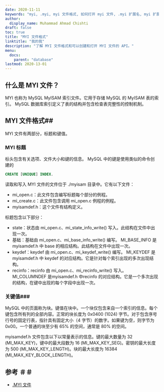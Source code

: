 ```yaml
---
date: 2020-11-11
keywords: "myi, .myi, myi 文件格式, 如何打开 myi 文件, .myi 扩展名, myi 扩展名"
author:
  display_name: Muhammad Ahmad Chishti
draft: false
toc: true
title: "MYI 文件格式"
linktitle: "我的我"
description: "了解 MYI 文件格式和可以创建和打开 MYI 文件的 API。"
menu:
  docs:
    parent: "database"
lastmod: 2020-13-01
---
```


## 什么是 MYI 文件？ ##

MYI 也称为 MySQL MyISAM 索引文件。它用于存储 MySQL 的 MyISAM 表的索引。 MySQL 数据库索引定义了表的结构并包含检查表完整性的控制机制。

## MYI 文件格式##

MYI 文件有两部分，标题和键值。

### MYI 标题 ###

标头包含有关选项、文件大小和键的信息。 MySQL 中的键是使用类似的命令创建的

```sql
CREATE [UNIQUE] INDEX.
```

读取和写入 MYI 文件的文件位于 ./myisam 目录中。它有以下文件：

- mi_open.c：此文件包含编写标题每个部分的例程。
- mi_create.c：此文件包含调用 mi_open.c 例程的例程。
- myisamdef.h：这个文件有结构定义。

标题包含以下部分：

- state：状态由 mi_open.c、mi_state_info_write() 写入。此结构在文件中出现一次。
- 基础：基础由 mi_open.c、mi_base_info_write() 编写。 MI_BASE_INFO 是 myisamdef.h 中 base 的相应结构。此结构在文件中出现一次。
- keydef：keydef 由 mi_open.c、mi_keydef_write() 编写。 MI_KEYDEF 是 myisamdef.h 中 keydef 的对应结构。它是针对每个索引出现的多次出现结构。
- recinfo：recinfo 由 mi_open.c、mi_recinfo_write() 写入。 MI_COLUMNDEF 是myisamdef.h 中recinfo 的对应结构。它是一个多次出现的结构，在键中出现的每个字段中出现一次。

### 关键值###

MySQL 中的页面称为块。键值在块中。一个块仅包含来自一个索引的信息。每个键包含所有列的全部内容。正常的块长度为 0x0400 (1024) 字节。对于包含序号行号的固定行表，指针具有固定大小（4 字节）的数字。如果键为空，则字节为 0x00。一个普通的块至少有 65% 的空间，通常是 80% 的空间。

myisamdef.h 文件包含以下以常量表示的信息。键的最大数量为 32 (MI_MAX_KEY)，键中的最大段数为 16 (MI_MAX_KEY_SEG)。密钥的最大长度为 500 (MI_MAX_KEY_LENGTH)。块的最大长度为 16384 (MI_MAX_KEY_BLOCK_LENGTH)。

## 参考 ＃＃

- [.MYI 文件](https://dev.mysql.com/doc/internals/en/the-myi-file.html)


